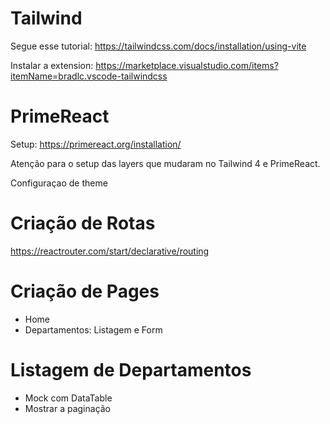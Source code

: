 # Tailwind
Segue esse tutorial:
https://tailwindcss.com/docs/installation/using-vite

Instalar a extension:
https://marketplace.visualstudio.com/items?itemName=bradlc.vscode-tailwindcss

# PrimeReact
Setup:
https://primereact.org/installation/

Atenção para o setup das layers que mudaram no Tailwind 4 e PrimeReact.

Configuraçao de theme

# Criação de Rotas
https://reactrouter.com/start/declarative/routing

# Criação de Pages
- Home
- Departamentos: Listagem e Form

# Listagem de Departamentos

- Mock com DataTable
- Mostrar a paginação